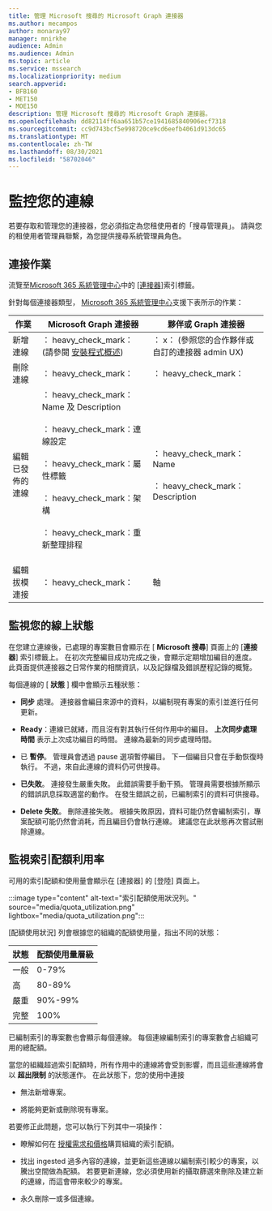```yaml
---
title: 管理 Microsoft 搜尋的 Microsoft Graph 連接器
ms.author: mecampos
author: monaray97
manager: mnirkhe
audience: Admin
ms.audience: Admin
ms.topic: article
ms.service: mssearch
ms.localizationpriority: medium
search.appverid:
- BFB160
- MET150
- MOE150
description: 管理 Microsoft 搜尋的 Microsoft Graph 連接器。
ms.openlocfilehash: dd82114ff6aa651b57ce1941685840906ecf7318
ms.sourcegitcommit: cc9d743bcf5e998720ce9cd6eefb4061d913dc65
ms.translationtype: MT
ms.contentlocale: zh-TW
ms.lasthandoff: 08/30/2021
ms.locfileid: "58702046"
---
```

# <a name="monitor-your-connections"></a>監控您的連線

若要存取和管理您的連接器，您必須指定為您租使用者的「搜尋管理員」。 請與您的租使用者管理員聯繫，為您提供搜尋系統管理員角色。

## <a name="connection-operations"></a>連接作業

流覽至[Microsoft 365 系統管理中心](https://admin.microsoft.com)中的 [[連接器]](https://admin.microsoft.com/Adminportal/Home#/MicrosoftSearch/Connectors)索引標籤。

針對每個連接器類型， [Microsoft 365 系統管理中心](https://admin.microsoft.com)支援下表所示的作業：

作業 | Microsoft Graph 連接器 | 夥伴或 Graph 連接器
--- | --- | ---
新增連線 | ： heavy_check_mark： (請參閱 [安裝程式概述](configure-connector.md))  | ： x： (參照您的合作夥伴或自訂的連接器 admin UX) 
刪除連線 | ： heavy_check_mark： | ： heavy_check_mark：
編輯已發佈的連線 | ： heavy_check_mark： Name 及 Description<br></br> ： heavy_check_mark：連線設定<br></br> ： heavy_check_mark：屬性標籤<br></br> ： heavy_check_mark：架構<br></br> ： heavy_check_mark：重新整理排程<br></br> | ： heavy_check_mark： Name<br></br> ： heavy_check_mark： Description
編輯拔模連接 | ： heavy_check_mark： | 軸

## <a name="monitor-your-connection-state"></a>監視您的線上狀態

在您建立連線後，已處理的專案數目會顯示在 [ **Microsoft 搜尋**] 頁面上的 [**連接器**] 索引標籤上。 在初次完整編目成功完成之後，會顯示定期增加編目的進度。 此頁面提供連接器之日常作業的相關資訊，以及記錄檔及錯誤歷程記錄的概覽。

每個連線的 [ **狀態** ] 欄中會顯示五種狀態：

* **同步** 處理。 連接器會編目來源中的資料，以編制現有專案的索引並進行任何更新。

* **Ready**：連線已就緒，而且沒有對其執行任何作用中的編目。 **上次同步處理時間** 表示上次成功編目的時間。 連線為最新的同步處理時間。

* 已 **暫停**。 管理員會透過 pause 選項暫停編目。 下一個編目只會在手動恢復時執行。 不過，來自此連線的資料仍可供搜尋。

* **已失敗**。 連接發生嚴重失敗。 此錯誤需要手動干預。 管理員需要根據所顯示的錯誤訊息採取適當的動作。 在發生錯誤之前，已編制索引的資料可供搜尋。

* **Delete 失敗**。 刪除連接失敗。 根據失敗原因，資料可能仍然會編制索引，專案配額可能仍然會消耗，而且編目仍會執行連線。 建議您在此狀態再次嘗試刪除連線。

## <a name="monitor-your-index-quota-utilization"></a>監視索引配額利用率

可用的索引配額和使用量會顯示在 [連接器] 的 [登陸] 頁面上。

:::image type="content" alt-text="索引配額使用狀況列。" source="media/quota_utilization.png" lightbox="media/quota_utilization.png":::

[配額使用狀況] 列會根據您的組織的配額使用量，指出不同的狀態：

狀態 | 配額使用量層級
--- | --- 
一般 | 0-79%
高 | 80-89%
嚴重 | 90%-99%
完整 | 100%

已編制索引的專案數也會顯示每個連線。 每個連線編制索引的專案數會占組織可用的總配額。

當您的組織超過索引配額時，所有作用中的連線將會受到影響，而且這些連線將會以 **超出限制** 的狀態運作。 在此狀態下，您的使用中連接  

* 無法新增專案。

* 將能夠更新或刪除現有專案。

若要修正此問題，您可以執行下列其中一項操作：

* 瞭解如何在 [授權需求和價格](licensing.md)購買組織的索引配額。

* 找出 ingested 過多內容的連線，並更新這些連線以編制索引較少的專案，以騰出空間做為配額。 若要更新連線，您必須使用新的攝取篩選來刪除及建立新的連線，而這會帶來較少的專案。

* 永久刪除一或多個連線。
